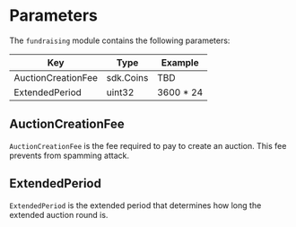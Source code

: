 <!-- order: 8 -->

# Parameters

The `fundraising` module contains the following parameters:

| Key                        | Type      | Example             |
| -------------------------- | --------- | ------------------- |
| AuctionCreationFee     | sdk.Coins | TBD                 |
| ExtendedPeriod             | uint32    | 3600 * 24           |

## AuctionCreationFee

`AuctionCreationFee` is the fee required to pay to create an auction. This fee prevents from spamming attack.

## ExtendedPeriod

`ExtendedPeriod` is the extended period that determines how long the extended auction round is.